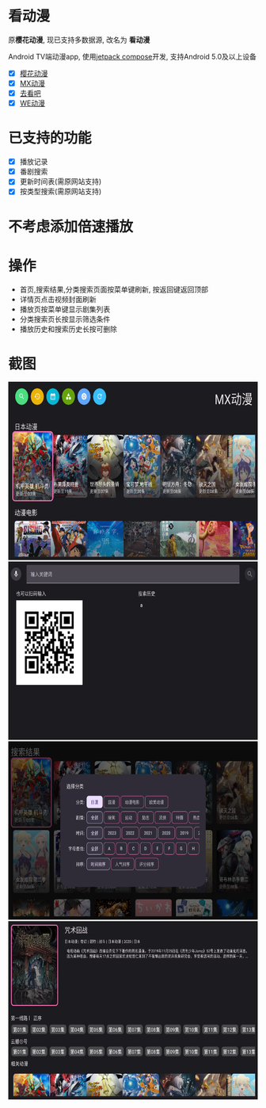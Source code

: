 # 看动漫

原**樱花动漫**, 现已支持多数据源, 改名为 **看动漫**

Android TV端动漫app, 使用[jetpack compose](https://developer.android.com/training/tv/playback/compose)开发,
支持Android 5.0及以上设备

- [x] [樱花动漫](http://www.iyinghua.io)
- [x] [MX动漫](http://www.mxdm9.com)
- [x] [去看吧](https://k6dm.com)
- [x] [WE动漫](https://wedm.cc/)

# 已支持的功能
- [x] 播放记录
- [x] 番剧搜索
- [x] 更新时间表(需原网站支持)
- [x] 按类型搜索(需原网站支持)

# 不考虑添加倍速播放
 
# 操作
- 首页,搜索结果,分类搜索页面按菜单键刷新, 按返回键返回顶部
- 详情页点击视频封面刷新
- 播放页按菜单键显示剧集列表
- 分类搜索页长按显示筛选条件
- 播放历史和搜索历史长按可删除

# 截图

<div><img height="360" src="./image/1.png" title="首页" width="640"/></div>
<div><img height="360" src="./image/2.png" title="搜索页" width="640"/></div>
<div><img height="360" src="./image/3.png" title="分类搜索" width="640"/></div>
<div><img height="360" src="./image/4.png" title="详情页" width="640"/></div>

